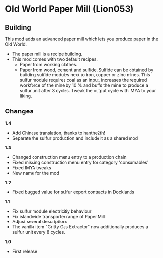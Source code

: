 # Old World Paper Mill (Lion053)

## Building

This mod adds an advanced paper mill which lets you produce paper in the Old World.

- The paper mill is a recipe building.
- This mod comes with two default recipes.
    - Paper from working clothes.
    - Paper from wood, cement and sulfide. Sulfide can be obtained by building sulfide modules next to iron, copper or zinc mines. This sulfur module requires coal as an input, increases the required workforce of the mine by 10 % and buffs the mine to produce a sulfur unit after 3 cycles. Tweak the output cycle with IMYA to your liking.

## Changes

**1.4**

- Add Chinese translation, thanks to hanthe2th!
- Separate the sulfur production and include it as a shared mod

**1.3**

- Changed construction menu entry to a production chain
- Fixed missing construction menu entry for category 'consumables'
- Fixed IMYA tweaks
- New name for the mod

**1.2**

- Fixed bugged value for sulfur export contracts in Docklands

**1.1**

- Fix sulfur module electricitiy behaviour
- Fix islandwide transporter range of Paper Mill
- Adjust several descriptions
- The vanilla item "Gritty Gas Extractor" now additionally produces a sulfur unit every 8 cycles.

**1.0**

- First release

